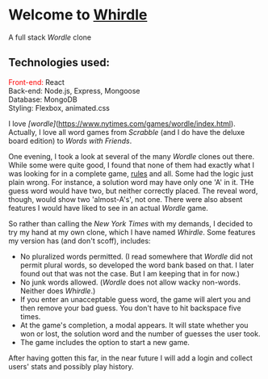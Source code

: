 # Welcome to [Whirdle](https://shiny-lebkuchen-9c51e9.netlify.app/)
A full stack _Wordle_ clone

## Technologies used:
<font color="red">Front-end:</font> React  
Back-end: Node.js, Express, Mongoose  
Database: MongoDB  
Styling: Flexbox, animated.css

I love _[wordle]_(https://www.nytimes.com/games/wordle/index.html). Actually, I love all word games from _Scrabble_ (and I do have the deluxe board edition) to _Words with Friends_.

One evening, I took a look at several of the many _Wordle_ clones out there. While some were quite good, I found that none of them had exactly what I was looking for in a complete game, [rules](https://www.wsj.com/articles/wordle-what-is-word-game-11642016202) and all. Some had the logic just plain wrong. For instance, a solution word  may have only one 'A' in it. THe guess word would have two, but neither correctly placed. The reveal word, though, would show two 'almost-A's', not one. There were also absent features I would have liked to see in an actual _Wordle_ game.

So rather than calling the _New York Times_ with my demands, I decided to try my hand at my own clone, which I have named _Whirdle_. Some features my version has (and don't scoff), includes:
* No pluralized words permitted. (I read somewhere that _Wordle_ did not permit plural words, so developed the word bank based on that. I later found out that was not the case. But I am keeping that in for now.)
* No junk words allowed. (_Wordle_ does not allow wacky non-words. Neither does _Whirdle_.)
* If you enter an unacceptable guess word, the game will alert you and then remove your bad guess. You don't have to hit backspace five times.
* At the game's completion, a modal appears. It will state whether you won or lost, the solution word and the number of guesses the user took.
* The game includes the option to start a new game.

After having gotten this far, in the near future I will add a login and collect users' stats and possibly play history.
